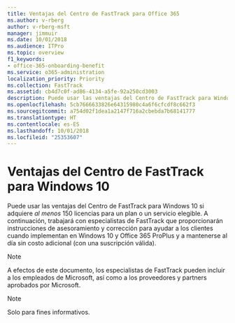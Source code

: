 ```yaml
---
title: Ventajas del Centro de FastTrack para Office 365
ms.author: v-rberg
author: v-rberg-msft
manager: jimmuir
ms.date: 10/01/2018
ms.audience: ITPro
ms.topic: overview
f1_keywords:
- office-365-onboarding-benefit
ms.service: o365-administration
localization_priority: Priority
ms.collection: FastTrack
ms.assetid: cb4d7c0f-ad86-4134-a5fe-92a250cd3003
description: Puede usar las ventajas del Centro de FastTrack para Windows 10 si adquiere *al menos* 150 licencias para un plan o un servicio elegible.
ms.openlocfilehash: 5cb7666633826e64315980c4a6f6cfcdf8c662f3
ms.sourcegitcommit: a754d02f1dea1a2147f716a2cbebda7b68141777
ms.translationtype: HT
ms.contentlocale: es-ES
ms.lasthandoff: 10/01/2018
ms.locfileid: "25353607"
---
```

# <a name="fasttrack-center-benefit-for-windows-10"></a>Ventajas del Centro de FastTrack para Windows 10

Puede usar las ventajas del Centro de FastTrack para Windows 10 si adquiere *al menos* 150 licencias para un plan o un servicio elegible.  A continuación, trabajará con especialistas de  FastTrack que proporcionarán instrucciones de  asesoramiento y corrección para ayudar a los clientes cuando implementan en Windows 10 y Office 365 ProPlus y a mantenerse al día sin costo adicional (con una suscripción válida). 
  
> [!NOTE]
> A efectos de este documento, los especialistas de FastTrack pueden incluir a los empleados de Microsoft, así como a los proveedores y partners aprobados por Microsoft. 
    
> [!NOTE]
> Solo para fines informativos. 
  

  

 